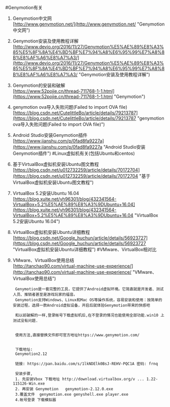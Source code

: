 #Genymotion有关
1. Genymotion中文网<br>[http://www.genymotion.net/](http://www.genymotion.net/ "Genymotion中文网")
2. Genymotion安装及使用教程详解<br>[http://www.devio.org/2016/11/27/Genymotion%E5%AE%89%E8%A3%85%E5%8F%8A%E4%BD%BF%E7%94%A8%E6%95%99%E7%A8%8B%E8%AF%A6%E8%A7%A3/](http://www.devio.org/2016/11/27/Genymotion%E5%AE%89%E8%A3%85%E5%8F%8A%E4%BD%BF%E7%94%A8%E6%95%99%E7%A8%8B%E8%AF%A6%E8%A7%A3/ "Genymotion安装及使用教程详解")
3. Genymotion的安装和破解<br>[https://www.52pojie.cn/thread-711768-1-1.html](https://www.52pojie.cn/thread-711768-1-1.html "Genymotion")
4. genymotion ova导入失败问题(Failed to import OVA file)<br>[https://blog.csdn.net/CutelittleBo/article/details/79213787](https://blog.csdn.net/CutelittleBo/article/details/79213787 "genymotion ova导入失败问题(Failed to import OVA file)")
5. Android Studio安装Genymotion插件<br>[https://www.jianshu.com/p/0fad8fa9227a](https://www.jianshu.com/p/0fad8fa9227a "Android Studio安装Genymotion插件")
#Linux虚拟机有关(包括Ubuntu和centos)
1. 基于VirtualBox虚拟机安装Ubuntu图文教程<br>[https://blog.csdn.net/u012732259/article/details/70172704](https://blog.csdn.net/u012732259/article/details/70172704 "基于VirtualBox虚拟机安装Ubuntu图文教程")
2. VirtualBox 5.2安装Ubuntu 16.04<br>[https://blog.xuite.net/yh96301/blog/432341564-VirtualBox+5.2%E5%AE%89%E8%A3%9DUbuntu+16.04](https://blog.xuite.net/yh96301/blog/432341564-VirtualBox+5.2%E5%AE%89%E8%A3%9DUbuntu+16.04 "VirtualBox 5.2安装Ubuntu 16.04")
3. VirtualBox虚拟机安装Ubuntu详细教程<br>[https://blog.csdn.net/Google_huchun/article/details/56923727](https://blog.csdn.net/Google_huchun/article/details/56923727 "VirtualBox虚拟机安装Ubuntu详细教程")
#VMware、VirtualBox相对比
1. VMware、VirtualBox使用总结<br>[http://tanchao90.com/virtual-machine-use-experience/](http://tanchao90.com/virtual-machine-use-experience/ "VMware、VirtualBox使用总结")

		Genymotion是一套完整的工具，它提供了Android虚拟环境。它简直就是开发者、测试人员、推销者甚至是游戏玩家的福音。
		Genymotion支持Windows、Linux和Mac OS等操作系统，容易安装和使用：按简单的安装过程，选择一款Android虚拟设备，开启后就体验Genymotion带来的快感吧
		
		和以前破解的一样,登录帐号下载虚拟机后,在不登录的情况也能使用全部功能.win10 上测试没有问题.
		
		
		使用方法,直接替换文件即可官方地址https://www.genymotion.com/
		
		
		下载地址:
		Genymotion2.12
		
		链接: https://pan.baidu.com/s/1lkNDElk0BsJ-REHV-PQC1A 密码: frnq

		安装步骤,
		1. 先安装Vbox 下载地址 http://download.virtualbox.org/v ... 1.22-115126-Win.exe 
		2. 再安装 Genymotion   genymotion-2.12.0.exe
		3.覆盖文件  genymotion.exe genyshell.exe player.exe
		4.帐号登录 下载模拟器